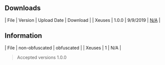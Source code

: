 ## Downloads
| File | Version | Upload Date | Download |
| Xeuses | 1.0.0 | 9/9/2019 | <a href="https://google.com">N/A</a> |

## Information
| File | non-obfuscated | obfuscated | 
| Xeuses | 1 | N/A |
> Accepted versions 1.0.0
